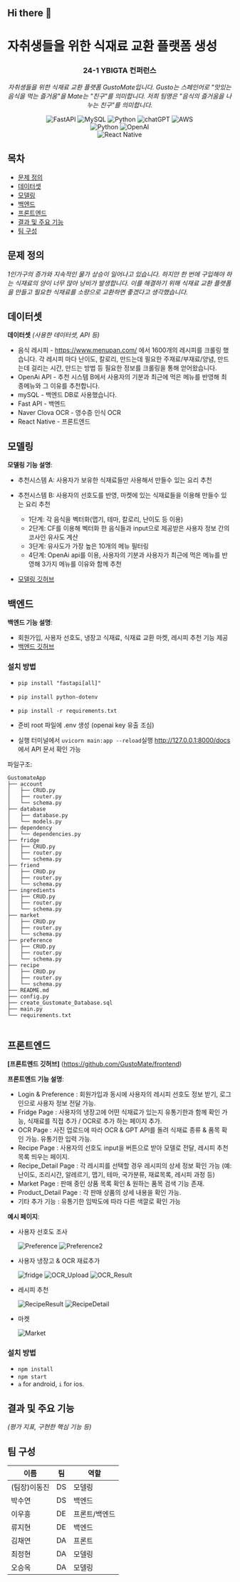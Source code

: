 ## Hi there 👋

# 자취생들을 위한 식재료 교환 플랫폼 생성

<div align="center">
<h3>24-1 YBIGTA 컨퍼런스</h3>

<em> 자취생들을 위한 식재료 교환 플랫폼 GustoMate입니다. Gusto는 스페인어로 "맛있는 음식을 먹는 즐거움"을 Mate는 "친구"를 의미합니다. 저희 팀명은 "음식의 즐거움을 나누는 친구"를 의미합니다. 
</em>

<div align="center">
    <img src="https://img.shields.io/badge/FastAPI-005571?style=for-the-badge&logo=fastapi" alt="FastAPI">
    <img src="https://img.shields.io/badge/MySQL-4479A1?style=for-the-badge&logo=mysql&logoColor=white" alt="MySQL">
    <img src="https://img.shields.io/badge/Python-3776AB?style=for-the-badge&logo=python&logoColor=white" alt="Python">
    <img src="https://img.shields.io/badge/chatGPT-74aa9c?style=for-the-badge&logo=openai&logoColor=white" alt="chatGPT">
    <img src="https://img.shields.io/badge/AWS-%23FF9900.svg?style=for-the-badge&logo=amazon-aws&logoColor=white" alt="AWS">
</div>
<div align="center">
    <img src="https://img.shields.io/badge/Python-3.12%2B-blue" alt="Python">
    <img src="https://img.shields.io/badge/OpenAI-API-green" alt="OpenAI">
</div>
<div>
    <img src="https://img.shields.io/badge/React_Native-orange" alt="React Native">
</div>


</div>

## 목차
- [문제 정의](#문제-정의)
- [데이터셋](#데이터셋)
- [모델링](#모델링)
- [백엔드](#백엔드)
- [프론트엔드](#프론트엔드)
- [결과 및 주요 기능](#결과-및-주요-기능)
- [팀 구성](#팀-구성)

## 문제 정의
*1인가구의 증가와 지속적인 물가 상승이 일어나고 있습니다. 하지만 한 번에 구입해야 하는 식재료의 양이 너무 많아 낭비가 발생합니다. 이를 해결하기 위해 식재료 교환 플랫폼을 만들고 필요한 식재료를 소량으로 교환하면 좋겠다고 생각했습니다.*


## 데이터셋
**데이터셋** *(사용한 데이터셋, API 등)*

- 음식 레시피
        - https://www.menupan.com/ 에서 1600개의 레시피를 크롤링 했습니다. 각 레시피 마다 난이도, 칼로리, 만드는데 필요한 주재료/부재료/양념, 만드는데 걸리는 시간, 만드는 방법 등 필요한 정보를 크롤링을 통해 얻어왔습니다. 
- OpenAi API
        - 추천 시스템 B에서 사용자의 기분과 최근에 먹은 메뉴를 반영해 최종메뉴와 그 이유를 추천합니다.
- mySQL
        - 백엔드 DB로 사용했습니다.
- Fast API
        - 백엔드
- Naver Clova OCR
        - 영수증 인식 OCR
- React Native
        - 프론트엔드
        
## 모델링

**모델링 기능 설명**:
   - 추천시스템 A: 사용자가 보유한 식재료들만 사용해서 만들수 있는 요리 추천
   - 추천시스템 B: 사용자의 선호도를 반영, 마켓에 있는 식재료들을 이용해 만들수 있는 요리 추천
     - 1단계: 각 음식을 벡터화(맵기, 테마, 칼로리, 난이도 등 이용)
     - 2단계: CF를 이용해 벡터화 한 음식들과 input으로 제공받은 사용자 정보 간의 코사인 유사도 계산
     - 3단계: 유사도가 가장 높은 10개의 메뉴 필터링
     - 4단계: OpenAi api를 이용, 사용자의 기분과 사용자가 최근에 먹은 메뉴를 반영해 3가지 메뉴를 이유와 함께 추천
     
   - [모델링 깃허브](https://github.com/GustoMate/Modeling)


  
## 백엔드

**백엔드 기능 설명**:
   - 회원가입, 사용자 선호도, 냉장고 식재료, 식재료 교환 마켓, 레시피 추천 기능 제공
   - [백엔드 깃허브](https://github.com/GustoMate/backend_fastAPI)


### 설치 방법

- `pip install "fastapi[all]"`
- `pip install python-dotenv`
- `pip install -r requirements.txt`

- 준비
  root 파일에 .env 생성 (openai key 유출 조심)

- 실행
  터미널에서 `uvicorn main:app --reload`실행
  http://127.0.0.1:8000/docs 에서 API 문서 확인 가능

파일구조:

```
GustomateApp
├── account
│   ├── CRUD.py
│   ├── router.py
│   └── schema.py
├── database
│   ├── database.py
│   └── models.py
├── dependency
│   └── dependencies.py
├── fridge
│   ├── CRUD.py
│   ├── router.py
│   └── schema.py
├── friend
│   ├── CRUD.py
│   ├── router.py
│   └── schema.py
├── ingredients
│   ├── CRUD.py
│   ├── router.py
│   └── schema.py
├── market
│   ├── CRUD.py
│   ├── router.py
│   └── schema.py
├── preference
│   ├── CRUD.py
│   ├── router.py
│   └── schema.py
├── recipe
│   ├── CRUD.py
│   ├── router.py
│   └── schema.py
├── README.md
├── config.py
├── create_Gustomate_Database.sql
├── main.py
└── requirements.txt


```



## 프론트엔드

**[프론트엔드 깃허브]** (https://github.com/GustoMate/frontend)
  
**프론트엔드 기능 설명**:
   - Login & Preference : 회원가입과 동시에 사용자의 레시피 선호도 정보 받기, 로그인으로 사용자 정보 전달 가능.
   - Fridge Page : 사용자의 냉장고에 어떤 식재료가 있는지 유통기한과 함께 확인 가능, 식재료를 직접 추가 / OCR로 추가 하는 페이지 추가.
   - OCR Page : 사진 업로드에 따라 OCR & GPT API를 돌려 식재료 종류 & 품목 확인 가능. 유통기한 입력 가능.
   - Recipe Page : 사용자의 선호도 input을 버튼으로 받아 모델로 전달, 레시피 추천 목록 띄우는 페이지.
   - Recipe_Detail Page : 각 레시피를 선택할 경우 레시피의 상세 정보 확인 가능 (예: 난이도, 조리시간, 알레르기, 맵기, 테마, 국가분류, 재료목록, 레시피 과정 등)
   - Market Page : 판매 중인 상품 목록 확인 & 원하는 품목 검색 기능 존재.
   - Product_Detail Page : 각 판매 상품의 상세 내용을 확인 가능.
   - 기타 추가 기능 : 유통기한 임박도에 따라 다른 색깔로 확인 가능
   
**예시 페이지**:
   - 사용자 선호도 조사

     
     ![Preference](https://github.com/GustoMate/frontend/assets/138839075/ce91e8aa-e4a1-4a4a-82ae-6d5fd5eba1e4)
     ![Preference2](https://github.com/GustoMate/frontend/assets/138839075/71c91d75-1dd4-4f96-a617-1e4f6e5f012f)

     
   - 사용자 냉장고 & OCR 재료추가

     
     ![fridge](https://github.com/GustoMate/frontend/assets/138839075/1be36bf1-5201-4dff-a983-6ade7679ec00)
     ![OCR_Upload](https://github.com/GustoMate/frontend/assets/138839075/d7e3654d-0333-4531-8ce7-6d7938e3da3c)
     ![OCR_Result](https://github.com/GustoMate/frontend/assets/138839075/11d9a87d-bcf9-4551-b875-ae28487307bf)

     
   - 레시피 추천

     
     ![RecipeResult](https://github.com/GustoMate/frontend/assets/138839075/0333b999-0ef4-467c-a938-4908b0b85449)
     ![RecipeDetail](https://github.com/GustoMate/frontend/assets/138839075/db4b4971-ecfc-48a6-bc92-f77fe85cb22a)

     
   - 마켓

     
     ![Market](https://github.com/GustoMate/frontend/assets/138839075/c808198c-3127-4bb9-ba3a-53995835adab)

### 설치 방법

- `npm install`
- `npm start`
- `a` for android, `i` for ios. 

  
## 결과 및 주요 기능

*(평가 지표, 구현한 핵심 기능 등)*

## 팀 구성

|이름|팀|역할|
|-|-|-|
|(팀장)이동진|DS|모델링|
|박수연|DS|백엔드|
|이우흥|DE|프론트/백엔드|
|류지현|DE|백엔드|
|김채연|DA|프론트|
|최정현|DA|모델링|
|오승옥|DA|모델링|

<!--

**Here are some ideas to get you started:**

🙋‍♀️ A short introduction - what is your organization all about?
🌈 Contribution guidelines - how can the community get involved?
👩‍💻 Useful resources - where can the community find your docs? Is there anything else the community should know?
🍿 Fun facts - what does your team eat for breakfast?
🧙 Remember, you can do mighty things with the power of [Markdown](https://docs.github.com/github/writing-on-github/getting-started-with-writing-and-formatting-on-github/basic-writing-and-formatting-syntax)
-->
